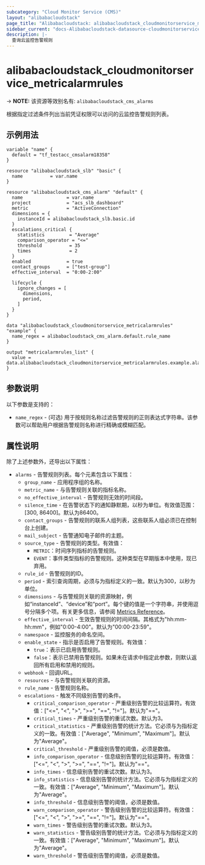 ```yaml
---
subcategory: "Cloud Monitor Service (CMS)"
layout: "alibabacloudstack"
page_title: "Alibabacloudstack: alibabacloudstack_cloudmonitorservice_metricalarmrules"
sidebar_current: "docs-Alibabacloudstack-datasource-cloudmonitorservice-metricalarmrules"
description: |- 
  查询云监控告警规则
---
```


# alibabacloudstack_cloudmonitorservice_metricalarmrules
-> **NOTE:** 该资源等效别名有: `alibabacloudstack_cms_alarms`

根据指定过滤条件列出当前凭证权限可以访问的云监控告警规则列表。

## 示例用法

```hcl
variable "name" {
  default = "tf_testacc_cmsalarm18358"
}

resource "alibabacloudstack_slb" "basic" {
  name          = var.name
}

resource "alibabacloudstack_cms_alarm" "default" {
  name                = var.name
  project             = "acs_slb_dashboard"
  metric              = "ActiveConnection"
  dimensions = {
    instanceId = alibabacloudstack_slb.basic.id
  }
  escalations_critical {
    statistics         = "Average"
    comparison_operator = "<="
    threshold          = 35
    times              = 2
  }
  enabled             = true
  contact_groups      = ["test-group"]
  effective_interval  = "0:00-2:00"
  
  lifecycle {
    ignore_changes = [
      dimensions,
      period,
    ]
  }
}

data "alibabacloudstack_cloudmonitorservice_metricalarmrules" "example" {
  name_regex = alibabacloudstack_cms_alarm.default.rule_name
}

output "metricalarmrules_list" {
  value = data.alibabacloudstack_cloudmonitorservice_metricalarmrules.example.alarms
}
```

## 参数说明

以下参数是支持的：

* `name_regex` - (可选) 用于按规则名称过滤告警规则的正则表达式字符串。该参数可以帮助用户根据告警规则名称进行精确或模糊匹配。

## 属性说明

除了上述参数外，还导出以下属性：

* `alarms` - 告警规则列表。每个元素包含以下属性：
  * `group_name` - 应用程序组的名称。
  * `metric_name` - 与告警规则关联的指标名称。
  * `no_effective_interval` - 告警规则无效的时间段。
  * `silence_time` - 在告警状态下的通知静默期，以秒为单位。有效值范围：[300, 86400]。默认为86400。
  * `contact_groups` - 告警规则的联系人组列表，这些联系人组必须已在控制台上创建。
  * `mail_subject` - 告警通知电子邮件的主题。
  * `source_type` - 告警规则的类型。有效值：
    - `METRIC`：时间序列指标的告警规则。
    - `EVENT`：事件类型指标的告警规则。这种类型在早期版本中使用，现已弃用。
  * `rule_id` - 告警规则的ID。
  * `period` - 索引查询周期，必须与为指标定义的一致。默认为300，以秒为单位。
  * `dimensions` - 与告警规则关联的资源映射，例如“instanceId”、“device”和“port”。每个键的值是一个字符串，并使用逗号分隔多个项。有关更多信息，请参阅 [Metrics Reference](https://www.alibabacloud.com/help/doc-detail/28619.htm)。
  * `effective_interval` - 生效告警规则的时间间隔。其格式为"hh:mm-hh:mm"，例如"0:00-4:00"。默认为"00:00-23:59"。
  * `namespace` - 监控服务的命名空间。
  * `enable_state` - 指示是否启用了告警规则。有效值：
    - `true`：表示已启用告警规则。
    - `false`：表示已禁用告警规则。如果未在请求中指定此参数，则默认返回所有启用和禁用的规则。
  * `webhook` - 回调URL。
  * `resources` - 与告警规则关联的资源。
  * `rule_name` - 告警规则名称。
  * `escalations` - 触发不同级别告警的条件。
    * `critical_comparison_operator` - 严重级别告警的比较运算符。有效值：["<=", "<", ">", ">=", "==", "!="]。默认为"=="。
    * `critical_times` - 严重级别告警的重试次数。默认为3。
    * `critical_statistics` - 严重级别告警的统计方法。它必须与为指标定义的一致。有效值：["Average", "Minimum", "Maximum"]。默认为"Average"。
    * `critical_threshold` - 严重级别告警的阈值，必须是数值。
    * `info_comparison_operator` - 信息级别告警的比较运算符。有效值：["<=", "<", ">", ">=", "==", "!="]。默认为"=="。
    * `info_times` - 信息级别告警的重试次数。默认为3。
    * `info_statistics` - 信息级别告警的统计方法。它必须与为指标定义的一致。有效值：["Average", "Minimum", "Maximum"]。默认为"Average"。
    * `info_threshold` - 信息级别告警的阈值，必须是数值。
    * `warn_comparison_operator` - 警告级别告警的比较运算符。有效值：["<=", "<", ">", ">=", "==", "!="]。默认为"=="。
    * `warn_times` - 警告级别告警的重试次数。默认为3。
    * `warn_statistics` - 警告级别告警的统计方法。它必须与为指标定义的一致。有效值：["Average", "Minimum", "Maximum"]。默认为"Average"。
    * `warn_threshold` - 警告级别告警的阈值，必须是数值。